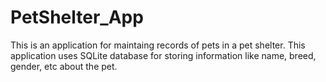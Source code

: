 # PetShelter_App
This is an application for maintaing records of pets in a pet shelter. This application uses SQLite database for storing information 
like name, breed, gender, etc about the pet.
